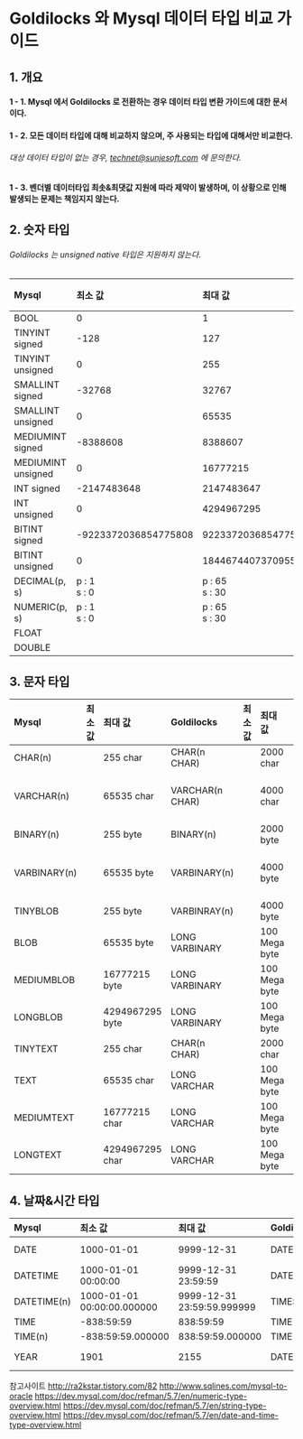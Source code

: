 # Goldilocks 와 Mysql 데이터 타입 비교 가이드

## 1. 개요

#### 1 - 1. Mysql 에서 Goldilocks 로 전환하는 경우 데이터 타입 변환 가이드에 대한 문서이다.

#### 1 - 2. 모든 데이터 타입에 대해 비교하지 않으며, 주 사용되는 타입에 대해서만 비교한다.

###### 대상 데이터 타입이 없는 경우, technet@sunjesoft.com 에 문의한다.

#### 1 - 3. 벤더별 데이터타입 최솟&최댓값 지원에 따라 제약이 발생하며, 이 상황으로 인해 발생되는 문제는 책임지지 않는다.


## 2. 숫자 타입

###### Goldilocks 는 unsigned native 타입은 지원하지 않는다.

| Mysql | 최소 값 | 최대 값 | Goldilocks | 최솟값 | 최댓값 | 비고 |
|:--     |:--      |:--      |:--         |:--      |:--      |:-- |
| BOOL | 0 | 1 | BOOLEAN | FALSE | TRUE | |
| TINYINT signed | -128 | 127 | NUMBER(3) | -999 | 999 | |
| TINYINT unsigned | 0 | 255 | NUMBER(3) | -999 | 999 | |
| SMALLINT signed | -32768 | 32767 | NUMBER(5, 0) | -99999 | 99999 | |
| SMALLINT unsigned | 0 | 65535 | NUMBER(5, 0) | -99999 | 99999 | |
| MEDIUMINT signed | -8388608 | 8388607 | NUMBER(7, 0) | -9999999 | 9999999 | |
| MEDIUMINT unsigned | 0 | 16777215 | NUMBER(8, 0) | -99999999 | 99999999 | |
| INT signed | -2147483648 | 2147483647 | NUMBER(10, 0) | -9999999999 | 9999999999 | |
| INT unsigned | 0 | 4294967295 | NUMBER(10, 0) | -9999999999 | 9999999999 | |
| BITINT signed | -9223372036854775808 | 9223372036854775807 | NUMBER(19, 0) | -9999999999999999999 | 9999999999999999999 | |
| BITINT unsigned | 0 | 18446744073709551615 | NUMBER(20, 0) | -9999999999999999999 | 9999999999999999999 | |
| DECIMAL(p, s) | p : 1<br/>s : 0 | p : 65<br/>s : 30 | DECIMAL(p, s) | p : 1<br/>s : -84 | p : 38<br/>s : 127 | |
| NUMERIC(p, s) | p : 1<br/>s : 0 | p : 65<br/>s : 30 | NUMERIC(p, s) | p : 1<br/>s : -84 | p : 38<br/>s : 127 | |
| FLOAT | | | NATIVE_REAL | | | |
| DOUBLE | | | NATIVE_DOUBLE | | | |


## 3. 문자 타입

| Mysql | 최소 값 | 최대 값 | Goldilocks | 최소 값 | 최대 값 | 비고 |
|:--     |:--      |:--      |:--         |:--      |:--      |:--   |
| CHAR(n) | | 255 char | CHAR(n CHAR) | | 2000 char | |
| VARCHAR(n) | | 65535 char | VARCHAR(n CHAR) | | 4000 char | 4000 char 이상<br/>LONG VARCHAR |
| BINARY(n) | | 255 byte | BINARY(n) | | 2000 byte | |
| VARBINARY(n) | | 65535 byte | VARBINARY(n) | | 4000 byte | 4000 byte 이상<br/>LONG VARBINARY |
| TINYBLOB | | 255 byte | VARBINRAY(n) | | 4000 byte | |
| BLOB | | 65535 byte | LONG VARBINARY | | 100 Mega byte | |
| MEDIUMBLOB | | 16777215 byte | LONG VARBINARY | | 100 Mega byte | |
| LONGBLOB | | 4294967295 byte | LONG VARBINARY | | 100 Mega byte | |
| TINYTEXT | | 255 char | CHAR(n CHAR) | | 2000 char | |
| TEXT | | 65535 char | LONG VARCHAR | | 100 Mega byte | |
| MEDIUMTEXT | | 16777215 char | LONG VARCHAR | | 100 Mega byte | |
| LONGTEXT | | 4294967295 char | LONG VARCHAR | | 100 Mega byte | |


## 4. 날짜&시간 타입

| Mysql | 최소 값 | 최대 값 | Goldilocks | 최소 값 | 최대 값 | 비고 |
|:--    |:--      |:--      |:--         |:--      |:--      |:--   |
| DATE  | 1000-01-01 | 9999-12-31 | DATE | 4714-11-24 BC | 9999-12-31 AD | YYYY-MM-DD HH24:MI:SS |
| DATETIME | 1000-01-01 00:00:00 | 9999-12-31 23:59:59 | DATE | 4714-11-24 00:00:00 BC | 9999-12-31  23:59:59 AD | YYYY-MM-DD HH24:MI:SS |
| DATETIME(n) | 1000-01-01 00:00:00.000000 | 9999-12-31 23:59:59.999999 | TIMESTAMP | 4714-11-24 BC | 9999-12-31 AD | YYYY-MM-DD HH24:MI:SS.FF6 |
| TIME | -838:59:59 | 838:59:59 | TIME | 00:00:00.000000 | 23:59:59.999999 | HH24:MI:SS.FF6 |
| TIME(n) | -838:59:59.000000 | 838:59:59.000000 | TIME | 00:00:00.000000 | 23:59:59.999999 | HH24:MI:SS.FF6 |
| YEAR | 1901 | 2155 | DATE |  4714-11-24 BC | 9999-12-31 AD | YYYY-MM-DD HH24:MI:SS |


참고사이트
http://ra2kstar.tistory.com/82
http://www.sqlines.com/mysql-to-oracle
https://dev.mysql.com/doc/refman/5.7/en/numeric-type-overview.html
https://dev.mysql.com/doc/refman/5.7/en/string-type-overview.html
https://dev.mysql.com/doc/refman/5.7/en/date-and-time-type-overview.html
